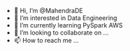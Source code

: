 - 👋 Hi, I’m @MahendraDE
- 👀 I’m interested in Data Engineering 
- 🌱 I’m currently learning PySpark AWS 
- 💞️ I’m looking to collaborate on ...
- 📫 How to reach me ...

<!---
MahendraDE/MahendraDE is a ✨ special ✨ repository because its `README.md` (this file) appears on your GitHub profile.
You can click the Preview link to take a look at your changes.
--->
